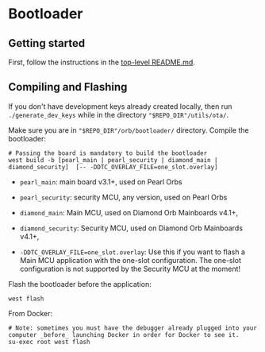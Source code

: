 # Bootloader

## Getting started

First, follow the instructions in the [top-level README.md](../README.md).

## Compiling and Flashing

If you don't have development keys already created locally, then run
`./generate_dev_keys` while in the directory `"$REPO_DIR"/utils/ota/`.

Make sure you are in `"$REPO_DIR"/orb/bootloader/` directory.
Compile the bootloader:

```shell
# Passing the board is mandatory to build the bootloader
west build -b [pearl_main | pearl_security | diamond_main | diamond_security]  [-- -DDTC_OVERLAY_FILE=one_slot.overlay]
```

- `pearl_main`: main board v3.1+, used on Pearl Orbs
- `pearl_security`: security MCU, any version, used on Pearl Orbs
- `diamond_main`: Main MCU, used on Diamond Orb Mainboards v4.1+,
- `diamond_security`: Security MCU, used on Diamond Orb Mainboards v4.1+,

- `-DDTC_OVERLAY_FILE=one_slot.overlay`: Use this if you want to flash a Main MCU application with the one-slot configuration. The one-slot configuration is not supported by the Security MCU at the moment!

Flash the bootloader before the application:

```shell
west flash
```

From Docker:

```shell
# Note: sometimes you must have the debugger already plugged into your computer _before_ launching Docker in order for Docker to see it.
su-exec root west flash
```
